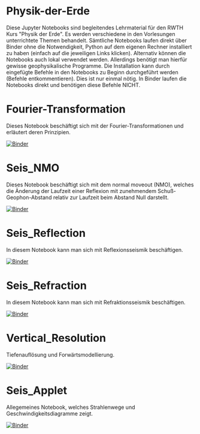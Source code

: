 # Physik-der-Erde
Diese Jupyter Notebooks sind begleitendes Lehrmaterial für den RWTH Kurs "Physik der Erde". Es werden verschiedene in den Vorlesungen unterrichtete Themen behandelt. Sämtliche Notebooks laufen direkt über Binder ohne die Notwendigkeit, Python auf dem eigenen Rechner installiert zu haben (einfach auf die jeweiligen Links klicken). Alternativ können die Notebooks auch lokal verwendet werden. Allerdings benötigt man hierfür gewisse geophysikalische Programme. Die Installation kann durch eingefügte Befehle in den Notebooks zu Beginn durchgeführt werden (Befehle entkommentieren). Dies ist nur einmal nötig. In Binder laufen die Notebooks direkt und benötigen diese Befehle NICHT.

# Fourier-Transformation
Dieses Notebook beschäftigt sich mit der Fourier-Transformationen und erläutert deren Prinzipien.

[![Binder](https://mybinder.org/badge_logo.svg)](https://mybinder.org/v2/gh/TobiasGanther/Fourier-Transformation/main?filepath=fourier_transform.ipynb)

# Seis_NMO
Dieses Notebook beschäftigt sich mit dem normal moveout (NMO), welches die Änderung der Laufzeit einer Reflexion mit zunehmendem Schuß-Geophon-Abstand relativ zur Laufzeit beim Abstand Null darstellt.

[![Binder](https://mybinder.org/badge_logo.svg)](https://mybinder.org/v2/gh/TobiasGanther/Seis_NMO/main?filepath=Seis_NMO.ipynb)

# Seis_Reflection
In diesem Notebook kann man sich mit Reflexionsseismik beschäftigen.

[![Binder](https://mybinder.org/badge_logo.svg)](https://mybinder.org/v2/gh/TobiasGanther/Seis_Reflection/main?filepath=Seis_Reflection.ipynb)

# Seis_Refraction
In diesem Notebook kann man sich mit Refraktionsseismik beschäftigen.

[![Binder](https://mybinder.org/badge_logo.svg)](https://mybinder.org/v2/gh/TobiasGanther/Seis_Refraction/main?filepath=Seis_Refraction.ipynb)

# Vertical_Resolution
Tiefenauflösung und Forwärtsmodellierung.

[![Binder](https://mybinder.org/badge_logo.svg)](https://mybinder.org/v2/gh/TobiasGanther/Vertical_Resolution/main?filepath=Seis_VerticalResolution.ipynb)

# Seis_Applet
Allegemeines Notebook, welches Strahlenwege und Geschwindigkeitsdiagramme zeigt.

[![Binder](https://mybinder.org/badge_logo.svg)](https://mybinder.org/v2/gh/TobiasGanther/Seis_Applet/main?filepath=SeismicApplet.ipynb)
